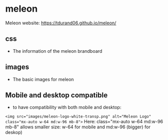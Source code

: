 # meleon
Meleon website: https://tdurand06.github.io/meleon/

## css
- The information of the meleon brandboard

## images
- The basic images for meleon

## Mobile and desktop compatible

- to have compatibility with both mobile and desktop:

  
`<img src="images/meleon-logo-white-transp.png" alt="Meleon Logo" class="mx-auto w-64 md:w-96 mb-8">`
Here:  class="mx-auto w-64 md:w-96 mb-8"
allows smaller size: w-64 for mobile and md:w-96 (bigger) for deskop)
